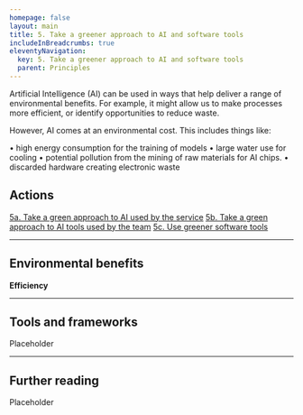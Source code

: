 ```yaml
---
homepage: false
layout: main
title: 5. Take a greener approach to AI and software tools
includeInBreadcrumbs: true
eleventyNavigation:
  key: 5. Take a greener approach to AI and software tools
  parent: Principles
---
```


Artificial Intelligence (AI) can be used in ways that help deliver a range of environmental benefits. For example, it might allow us to make processes more efficient, or identify opportunities to reduce waste.

However, AI comes at an environmental cost. This includes things like:

• high energy consumption for the training of models
• large water use for cooling
• potential pollution from the mining of raw materials for AI chips.
• discarded hardware creating electronic waste

## Actions
[5a. Take a green approach to AI used by the service](/principles/actions/5a-take-a-green-approach-to-AI-used-by-the-service)
[5b. Take a green approach to AI tools used by the team](/principles/actions/5b-take-a-green-approach-to-AI-tools-used-by-the-team)
[5c. Use greener software tools](/principles/actions/5c-use-greener-software-tools)

* * *

## Environmental benefits

<p class="govuk-body"><strong class="govuk-tag">
  Efficiency
</strong></p>

* * *

## Tools and frameworks

Placeholder

* * *

## Further reading

Placeholder



